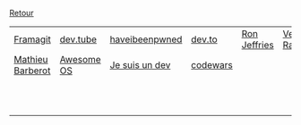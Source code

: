 
[Retour](README.md)

|                       |                     |                     |                     |                     |                     |
| --------------------- | ------------------- | ------------------- | ------------------- | ------------------- | ------------------- |
| [Framagit][1]         | [dev.tube][2]       | [haveibeenpwned][3] | [dev.to][4]         | [Ron Jeffries][5]   | [Venkatesh Rao][6]  |
| [Mathieu Barberot][7] | [Awesome OS][8]     | [Je suis un dev][9] | [codewars][10]      |                     |                     |
|                       |                     |                     |                     |                     |                     |
|                       |                     |                     |                     |                     |                     |
|                       |                     |                     |                     |                     |                     |
|                       |                     |                     |                     |                     |                     |
|                       |                     |                     |                     |                     |                     |
|                       |                     |                     |                     |                     |                     |
|                       |                     |                     |                     |                     |                     |
|                       |                     |                     |                     |                     |                     |
|                       |                     |                     |                     |                     |                     |
|                       |                     |                     |                     |                     |                     |
|                       |                     |                     |                     |                     |                     |

[1]:https://framagit.org/
[2]:https://dev.tube/
[3]:https://haveibeenpwned.com/
[4]:https://dev.to/
[5]:https://www.ronjeffries.com/
[6]:https://breakingsmart.substack.com/people/2264734
[7]:https://mbarberot.gitlab.io/
[8]:https://awesomeopensource.com/
[9]:https://www.jesuisundev.com/
[10]:https://www.codewars.com/
[11]:
[12]:
[13]:
[14]:
[15]:
[16]:
[17]:
[18]:
[19]:
[20]:
[21]:
[22]:
[23]:
[24]:
[25]:
[26]:
[27]:
[28]:
[29]:
[30]:
[31]:
[32]:
[33]:
[34]:
[35]:
[36]:
[37]:
[38]:
[39]:
[40]:
